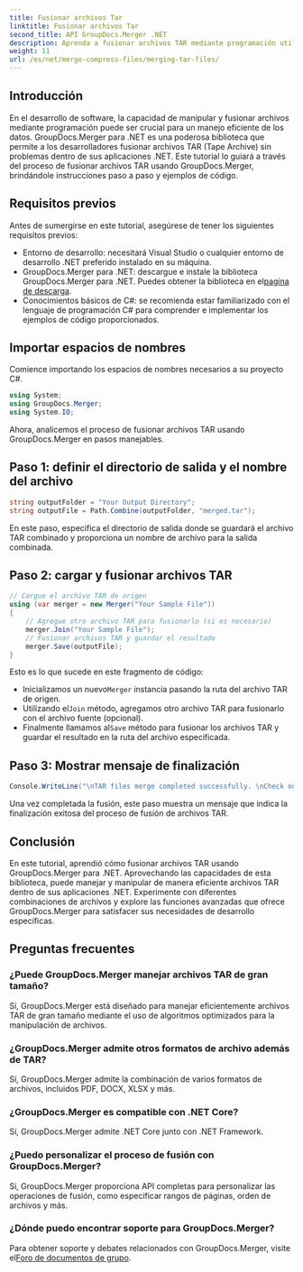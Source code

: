 ```yaml
---
title: Fusionar archivos Tar
linktitle: Fusionar archivos Tar
second_title: API GroupDocs.Merger .NET
description: Aprenda a fusionar archivos TAR mediante programación utilizando GroupDocs.Merger para .NET. Siga nuestra guía paso a paso para manejar archivos TAR de manera eficiente.
weight: 11
url: /es/net/merge-compress-files/merging-tar-files/
---
```

## Introducción
En el desarrollo de software, la capacidad de manipular y fusionar archivos mediante programación puede ser crucial para un manejo eficiente de los datos. GroupDocs.Merger para .NET es una poderosa biblioteca que permite a los desarrolladores fusionar archivos TAR (Tape Archive) sin problemas dentro de sus aplicaciones .NET. Este tutorial lo guiará a través del proceso de fusionar archivos TAR usando GroupDocs.Merger, brindándole instrucciones paso a paso y ejemplos de código.
## Requisitos previos
Antes de sumergirse en este tutorial, asegúrese de tener los siguientes requisitos previos:
- Entorno de desarrollo: necesitará Visual Studio o cualquier entorno de desarrollo .NET preferido instalado en su máquina.
-  GroupDocs.Merger para .NET: descargue e instale la biblioteca GroupDocs.Merger para .NET. Puedes obtener la biblioteca en el[pagina de descarga](https://releases.groupdocs.com/merger/net/).
- Conocimientos básicos de C#: se recomienda estar familiarizado con el lenguaje de programación C# para comprender e implementar los ejemplos de código proporcionados.

## Importar espacios de nombres
Comience importando los espacios de nombres necesarios a su proyecto C#.

```csharp
using System; 
using GroupDocs.Merger;
using System.IO;
```

Ahora, analicemos el proceso de fusionar archivos TAR usando GroupDocs.Merger en pasos manejables.
## Paso 1: definir el directorio de salida y el nombre del archivo
```csharp
string outputFolder = "Your Output Directory";
string outputFile = Path.Combine(outputFolder, "merged.tar");
```
En este paso, especifica el directorio de salida donde se guardará el archivo TAR combinado y proporciona un nombre de archivo para la salida combinada.
## Paso 2: cargar y fusionar archivos TAR
```csharp
// Cargue el archivo TAR de origen
using (var merger = new Merger("Your Sample File"))
{
    // Agregue otro archivo TAR para fusionarlo (si es necesario)
    merger.Join("Your Sample File");
    // Fusionar archivos TAR y guardar el resultado
    merger.Save(outputFile);
}
```
Esto es lo que sucede en este fragmento de código:
-  Inicializamos un nuevo`Merger` instancia pasando la ruta del archivo TAR de origen.
-  Utilizando el`Join` método, agregamos otro archivo TAR para fusionarlo con el archivo fuente (opcional).
-  Finalmente llamamos al`Save` método para fusionar los archivos TAR y guardar el resultado en la ruta del archivo especificada.
## Paso 3: Mostrar mensaje de finalización
```csharp
Console.WriteLine("\nTAR files merge completed successfully. \nCheck output in {0}", outputFolder);
```
Una vez completada la fusión, este paso muestra un mensaje que indica la finalización exitosa del proceso de fusión de archivos TAR.

## Conclusión
En este tutorial, aprendió cómo fusionar archivos TAR usando GroupDocs.Merger para .NET. Aprovechando las capacidades de esta biblioteca, puede manejar y manipular de manera eficiente archivos TAR dentro de sus aplicaciones .NET. Experimente con diferentes combinaciones de archivos y explore las funciones avanzadas que ofrece GroupDocs.Merger para satisfacer sus necesidades de desarrollo específicas.

## Preguntas frecuentes
### ¿Puede GroupDocs.Merger manejar archivos TAR de gran tamaño?
Sí, GroupDocs.Merger está diseñado para manejar eficientemente archivos TAR de gran tamaño mediante el uso de algoritmos optimizados para la manipulación de archivos.
### ¿GroupDocs.Merger admite otros formatos de archivo además de TAR?
Sí, GroupDocs.Merger admite la combinación de varios formatos de archivos, incluidos PDF, DOCX, XLSX y más.
### ¿GroupDocs.Merger es compatible con .NET Core?
Sí, GroupDocs.Merger admite .NET Core junto con .NET Framework.
### ¿Puedo personalizar el proceso de fusión con GroupDocs.Merger?
Sí, GroupDocs.Merger proporciona API completas para personalizar las operaciones de fusión, como especificar rangos de páginas, orden de archivos y más.
### ¿Dónde puedo encontrar soporte para GroupDocs.Merger?
 Para obtener soporte y debates relacionados con GroupDocs.Merger, visite el[Foro de documentos de grupo](https://forum.groupdocs.com/c/merger/32).